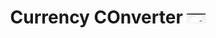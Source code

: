 <h1 align="center"> Currency COnverter <img src="https://github.com/prasadpatil1123/rc-projects/blob/main/currency-converter/ccappimage.jpg" width="30px"> </h1>
